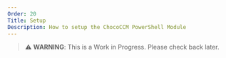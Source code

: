 ```yaml
---
Order: 20
Title: Setup
Description: How to setup the ChocoCCM PowerShell Module
---
```


> :warning: **WARNING**: This is a Work in Progress. Please check back later.